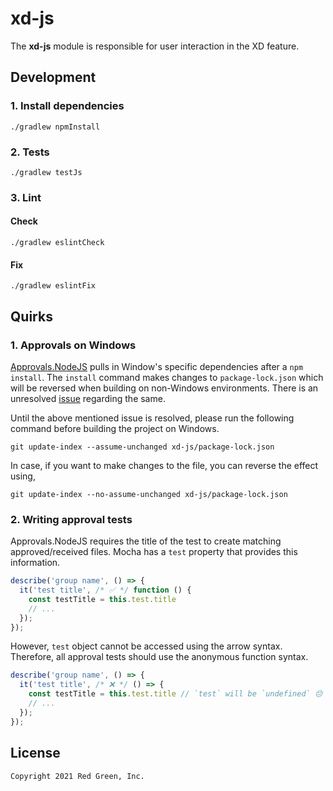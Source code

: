 # xd-js

The **xd-js** module is responsible for user interaction in the XD feature.

## Development

### 1. Install dependencies

```shell
./gradlew npmInstall
```

### 2. Tests

```shell
./gradlew testJs
```

### 3. Lint

#### Check

```shell
./gradlew eslintCheck
```

#### Fix

```shell
./gradlew eslintFix
```

## Quirks

### 1. Approvals on Windows

[Approvals.NodeJS](https://github.com/approvals/Approvals.NodeJS) pulls in Window's specific dependencies after
a `npm install`. The `install` command makes changes to `package-lock.json` which will be reversed when building on
non-Windows environments. There is an unresolved [issue](https://github.com/approvals/Approvals.NodeJS/issues/111)
regarding the same.

Until the above mentioned issue is resolved, please run the following command before building the project on Windows.

```shell
git update-index --assume-unchanged xd-js/package-lock.json
```

In case, if you want to make changes to the file, you can reverse the effect using,

```shell
git update-index --no-assume-unchanged xd-js/package-lock.json
```

### 2. Writing approval tests

Approvals.NodeJS requires the title of the test to create matching approved/received files. Mocha has a `test` property
that provides this information.

```javascript
describe('group name', () => {
  it('test title', /* ✅ */ function () {
    const testTitle = this.test.title
    // ...
  });
});
```

However, `test` object cannot be accessed using the arrow syntax. Therefore, all approval tests should use the anonymous
function syntax.

```javascript
describe('group name', () => {
  it('test title', /* ❌ */ () => {
    const testTitle = this.test.title // `test` will be `undefined` 😔
    // ...
  });
});
```

## License

```
Copyright 2021 Red Green, Inc.
```
